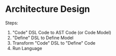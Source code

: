 # Architecture Design

Steps:

1. "Code" DSL Code to AST Code (or Code Model)
2. "Define" DSL to Define Model
3. Transform "Code" DSL to "Define" Code
4. Run Language


